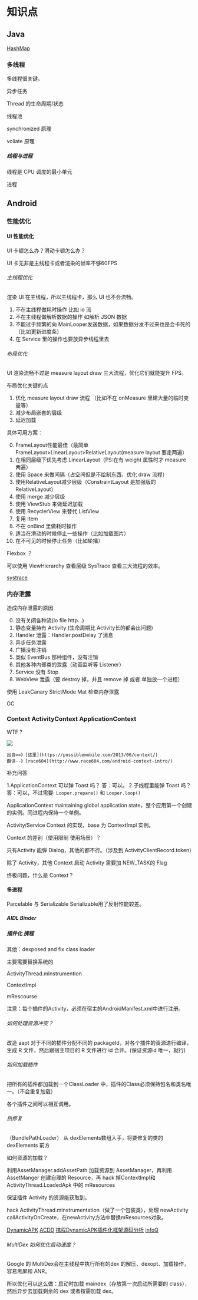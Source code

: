 # 知识点


## Java

[HashMap](./HashMap.md)

### 多线程

多线程很关键。

异步任务

Thread 的生命周期/状态

线程池

synchronized 原理

voliate 原理

##### 线程与进程

线程是 CPU 调度的最小单元

进程


## Android


### 性能优化

#### UI 性能优化

UI 卡顿怎么办？滑动卡顿怎么办？

UI 卡无非是主线程卡或者渲染的帧率不够60FPS

###### 主线程优化

渲染 UI 在主线程，所以主线程卡，那么 UI 也不会流畅。

1. 不在主线程做耗时操作 比如 io 流
2. 不在主线程做解析数据的操作 如解析 JSON 数据
3. 不能过于频繁的向 MainLooper发送数据，如果数据分发不过来也是会卡死的（比如更新进度条）
4. 在 Service 里的操作也要放异步线程里去

###### 布局优化

UI 渲染流畅不过是 measure layout draw 三大流程，优化它们就能提升 FPS。

布局优化关键的点

1. 优化 measure layout draw 流程 （比如不在 onMeasure 里建大量的临时变量等） 
2. 减少布局嵌套的层级
3. 延迟加载

具体可用方案：

0. FrameLayout性能最佳（最简单 FrameLayout>LinearLayout>RelativeLayout(measure layout 要走两遍）
1. 在相同层级下优先考虑 LinearLayout（PS:在有 weight 属性时才 measure 两遍）
2. 使用 Space 来做间隔（占空间但是不绘制东西，优化 draw 流程）
2. 使用RelativeLayout减少层级（ConstraintLayout 是加强版的 RelativeLayout）
3. 使用 merge 减少层级
4. 使用 ViewStub 来做延迟加载
0. 使用 RecyclerView 来替代 ListView
1. 复用 Item 
2. 不在 onBind 里做耗时操作
3. 适当在滑动的时候停止一些操作（比如加载图片）
4. 在不可见的时候停止任务（比如轮播）

Flexbox ？

可以使用 ViewHierarchy 查看层级 SysTrace 查看三大流程的效率。

[systrace](https://developer.android.com/studio/profile/systrace.html#overview)


### 内存泄露

造成内存泄露的原因

0. 没有关闭各种流(io file http...)
1. 静态变量持有 Activity (生命周期比 Activity长的都会出问题)
2. Handler 泄露：Handler.postDelay 了消息
3. 异步任务泄露
4. 广播没有注销
5. 类似 EventBus 那种组件，没有注销
6. 其他各种内部类的泄露（动画监听等 Listener）
7. Service 没有 Stop
8. WebView 泄露（要 destroy 掉，并且 remove 掉 或者 单独放一个进程）

使用 LeakCanary StrictMode Mat 检查内存泄露

GC


### Context ActivityContext ApplicationContext

WTF ?

![](http://ww1.sinaimg.cn/large/98900c07gw1f78lm1835lj20oo08jjtw.jpg)
	
	出自==》[这里](https://possiblemobile.com/2013/06/context/)
	翻译--》[race604](http://www.race604.com/android-context-intro/)

补充问答

1.ApplicationContext 可以弹 Toast 吗？
答：可以。
2.子线程里能弹 Toast 吗？
答：可以，不过需要: `Looper.prepare()` 和 `Looper.loop()`


ApplicationContext  maintaining global application state，整个应用第一个创建的实例。同进程内保持一个单例。

Activity/Service 	Context 的实现，base 为 ContextImpl 实例。 

Context 的差别（使用限制 使用场景）？

只有Activity 能弹 Dialog，其他的都不行。（涉及到 ActivityClientRecord.token） 

除了 Activity，其他 Context 启动 Activity 需要加 NEW_TASK的 Flag



终极问题，什么是 Context？


#### 多进程

Parcelable 与 Serializable
Serializable用了反射性能较差。

##### AIDL Binder


##### 插件化 携程  

其他：dexposed and fix class loader 

主要需要替换系统的

ActivityThread.mInstrumention

ContextImpl

mRescourse

注意：每个插件的Activity，必须在宿主的AndroidManifest.xml中进行注册。

###### 如何处理资源冲突？

改造 aapt 对于不同的插件分配不同的 packageId，对各个插件的资源进行编译，生成 R 文件，然后跟宿主项目的 R 文件进行 id 合并。(保证资源id 唯一，就行)

###### 如何加载插件

把所有的插件都加载到一个ClassLoader 中，插件的Class必须保持包名和类名唯一。（不会重复加载）

各个插件之间可以相互调用。

###### 热修复
（BundlePathLoader）
从 dexElements数组入手，将要修复的类的 dexElements 前方

如何资源的加载？

利用AssetManager.addAssetPath 加载资源到 AssetManager，再利用 AssetManger 创建自理的 Resource，再 hack 掉ContextImpl和 ActivityThread.LoadedApk 中的 mResources

保证插件 Activity 的资源能获取到。


hack ActivityThread.mInstrumentation（做了一个包装类），处理 newActivity callActivityOnCreate，在newActivity方法中替换mResources对象。


[DynamicAPK](https://github.com/CtripMobile/DynamicAPK)
[ACDD](https://github.com/bunnyblue/ACDD)
[携程DynamicAPK插件化框架源码分析](http://blog.csdn.net/nupt123456789/article/details/50531709)
[infoQ](http://www.infoq.com/cn/articles/ctrip-android-dynamic-loading)


###### MultiDex 如何优化启动速度？

Google 的 MultiDex会在主线程中执行所有的dex 的解压、dexopt、加载操作，容易黑屏和 ANR。

所以优化可以这么做：启动时加载 maindex（存放第一次启动所需要的 class），然后异步去加载剩余的 dex 或者按需加载 dex。












